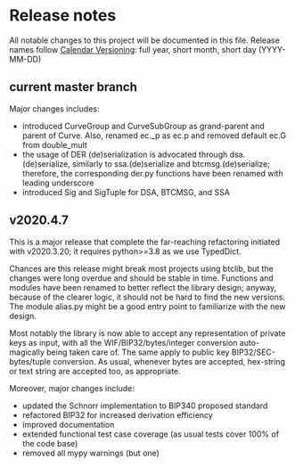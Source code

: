 # Release notes

All notable changes to this project will be documented in this file.
Release names follow [Calendar Versioning](https://calver.org/):
full year, short month, short day (YYYY-MM-DD)

## current master branch

Major changes includes:

- introduced CurveGroup and CurveSubGroup as grand-parent and parent
  of Curve. Also, renamed ec._p as ec.p and removed default ec.G
  from double_mult
- the usage of DER (de)serialization is advocated through
  dsa.(de)serialize, similarly to ssa.(de)serialize
  and btcmsg.(de)serialize; therefore, the corresponding
  der.py functions have been renamed with leading underscore
- introduced Sig and SigTuple for DSA, BTCMSG, and SSA

## v2020.4.7

This is a major release that complete the far-reaching refactoring
initiated with v2020.3.20; it requires python>=3.8 as we use TypedDict.

Chances are this release might break most projects using btclib,
but the changes were long overdue and should be stable in time.
Functions and modules have been renamed to better reflect
the library design; anyway, because of the clearer logic,
it should not be hard to find the new versions.
The module alias.py might be a good entry point
to familiarize with the new design.

Most notably the library is now able to accept
any representation of private keys as input,
with all the WIF/BIP32/bytes/integer conversion
auto-magically being taken care of.
The same apply to public key BIP32/SEC-bytes/tuple conversion.
As usual, whenever bytes are accepted, hex-string or
text string are accepted too, as appropriate.

Moreover, major changes include:

- updated the Schnorr implementation to BIP340 proposed standard
- refactored BIP32 for increased derivation efficiency
- improved documentation
- extended functional test case coverage (as usual tests cover 100% of
  the code base)
- removed all mypy warnings (but one)
